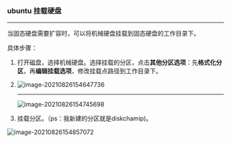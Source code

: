 ### ubuntu 挂载硬盘

---

当固态硬盘需要扩容时，可以将机械硬盘挂载到固态硬盘的工作目录下。

具体步骤：

1. 打开磁盘，选择机械硬盘。选择挂载的分区，点击**其他分区选项**：先**格式化分区**，再**编辑挂载选项**，修改挂载点路径到工作目录下。

2. ![image-20210826154647736](https://imagestypora.oss-cn-hangzhou.aliyuncs.com/imagestypora.oss-cn-hangzhou.aliyuncs.comimage-20210826154647736.png)

   ****************************

   ![image-20210826154745698](https://imagestypora.oss-cn-hangzhou.aliyuncs.com/imagestypora.oss-cn-hangzhou.aliyuncs.comimage-20210826154745698.png)

3. 挂载分区。（ps：我新建的分区就是diskchamip)。

![image-20210826154857072](https://imagestypora.oss-cn-hangzhou.aliyuncs.com/imagestypora.oss-cn-hangzhou.aliyuncs.comimage-20210826154857072.png)